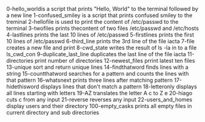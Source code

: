 0-hello_worldis a script that prints "Hello, World" to the terminal followed by a new line
1-confused_smiley is a script that prints confused smiley to the treminal
2-hellofile is used to print the content of /etc/passwd to the terminal
3-twofiles prints thecontent of two files /etc/passwd and /etc/hosts
4-lastlines prints the last 10 lines of /etc/passwd
5-firstlines prints the first 10 lines of /etc/passwd
6-third_line prints the 3rd line of the file iacta
7-file creates a new file and print
8-cwd_state writes the result of ls -la in to a file ls_cwd_con
9-duplicate_last_line duplicates the last line of the file iacta
11-directories print number of directories
12-newest_files prrint latest ten files
13-unique sort and return unique lines
14-findthatword finds lines with a string
15-countthatword searches for a pattern and counts the lines with that pattern
16-whatsnext prints three lines after matching pattern
17-hidethisword displays lines that don't match a pattern
18-letteronly displays all lines starting with letters
19-AZ translates the letter A c to Z e
20-hiago cuts c from any input
21-reverse reverses any input
22-users_and_homes display users and their directory
100-empty_casks prints all empty files in current directory and sub directories
